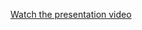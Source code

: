 [Watch the presentation video](https://github.com/Into-Y0u/boat-clone/blob/3abf33bc4c29896cd1fabb2545e76aa51978cf30/bt_video.mp4)

